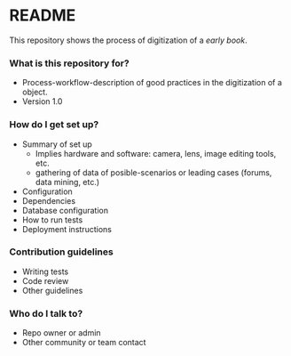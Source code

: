 # README #

This repository shows the process of digitization of a _early book_.

### What is this repository for? ###

* Process-workflow-description of good practices in the digitization of a object. 
* Version 1.0

### How do I get set up? ###

* Summary of set up
    * Implies hardware and software: camera, lens, image editing tools, etc.
    * gathering of data of posible-scenarios or leading cases (forums, data mining, etc.)
* Configuration
* Dependencies
* Database configuration
* How to run tests
* Deployment instructions

### Contribution guidelines ###

* Writing tests
* Code review
* Other guidelines

### Who do I talk to? ###

* Repo owner or admin
* Other community or team contact